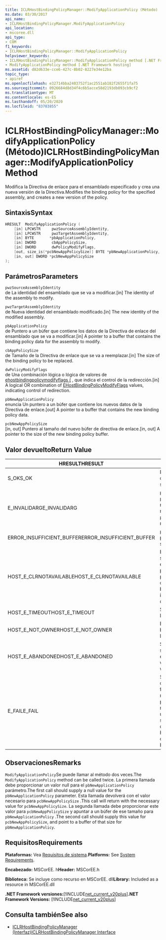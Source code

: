 ```yaml
---
title: ICLRHostBindingPolicyManager::ModifyApplicationPolicy (Método)
ms.date: 03/30/2017
api_name:
- ICLRHostBindingPolicyManager.ModifyApplicationPolicy
api_location:
- mscoree.dll
api_type:
- COM
f1_keywords:
- ICLRHostBindingPolicyManager::ModifyApplicationPolicy
helpviewer_keywords:
- ICLRHostBindingPolicyManager::ModifyApplicationPolicy method [.NET Framework hosting]
- ModifyApplicationPolicy method [.NET Framework hosting]
ms.assetid: d82d633e-cce6-427c-8b02-8227e34e12ba
topic_type:
- apiref
ms.openlocfilehash: e32714bba2403752f1ac2551ab182f2655f1fa75
ms.sourcegitcommit: 0926684d8d34f4c6b5acce58d2193db093cb9cf2
ms.translationtype: MT
ms.contentlocale: es-ES
ms.lasthandoff: 05/20/2020
ms.locfileid: "83703855"
---
```

# <a name="iclrhostbindingpolicymanagermodifyapplicationpolicy-method"></a><span data-ttu-id="004ec-102">ICLRHostBindingPolicyManager::ModifyApplicationPolicy (Método)</span><span class="sxs-lookup"><span data-stu-id="004ec-102">ICLRHostBindingPolicyManager::ModifyApplicationPolicy Method</span></span>
<span data-ttu-id="004ec-103">Modifica la Directiva de enlace para el ensamblado especificado y crea una nueva versión de la Directiva.</span><span class="sxs-lookup"><span data-stu-id="004ec-103">Modifies the binding policy for the specified assembly, and creates a new version of the policy.</span></span>  
  
## <a name="syntax"></a><span data-ttu-id="004ec-104">Sintaxis</span><span class="sxs-lookup"><span data-stu-id="004ec-104">Syntax</span></span>  
  
```cpp  
HRESULT  ModifyApplicationPolicy (  
    [in] LPCWSTR     pwzSourceAssemblyIdentity,
    [in] LPCWSTR     pwzTargetAssemblyIdentity,  
    [in] BYTE       *pbApplicationPolicy,  
    [in] DWORD       cbAppPolicySize,  
    [in] DWORD       dwPolicyModifyFlags,  
    [out, size_is(*pcbNewAppPolicySize)] BYTE *pbNewApplicationPolicy,
    [in, out] DWORD *pcbNewAppPolicySize  
);  
```  
  
## <a name="parameters"></a><span data-ttu-id="004ec-105">Parámetros</span><span class="sxs-lookup"><span data-stu-id="004ec-105">Parameters</span></span>  
 `pwzSourceAssemblyIdentity`  
 <span data-ttu-id="004ec-106">de La identidad del ensamblado que se va a modificar.</span><span class="sxs-lookup"><span data-stu-id="004ec-106">[in] The identity of the assembly to modify.</span></span>  
  
 `pwzTargetAssemblyIdentity`  
 <span data-ttu-id="004ec-107">de Nueva identidad del ensamblado modificado.</span><span class="sxs-lookup"><span data-stu-id="004ec-107">[in] The new identity of the modified assembly.</span></span>  
  
 `pbApplicationPolicy`  
 <span data-ttu-id="004ec-108">de Puntero a un búfer que contiene los datos de la Directiva de enlace del ensamblado que se va a modificar.</span><span class="sxs-lookup"><span data-stu-id="004ec-108">[in] A pointer to a buffer that contains the binding policy data for the assembly to modify.</span></span>  
  
 `cbAppPolicySize`  
 <span data-ttu-id="004ec-109">de Tamaño de la Directiva de enlace que se va a reemplazar.</span><span class="sxs-lookup"><span data-stu-id="004ec-109">[in] The size of the binding policy to be replaced.</span></span>  
  
 `dwPolicyModifyFlags`  
 <span data-ttu-id="004ec-110">de Una combinación lógica o lógica de valores de [ehostbindingpolicymodifyflags (](ehostbindingpolicymodifyflags-enumeration.md) , que indica el control de la redirección.</span><span class="sxs-lookup"><span data-stu-id="004ec-110">[in] A logical OR combination of [EHostBindingPolicyModifyFlags](ehostbindingpolicymodifyflags-enumeration.md) values, indicating control of redirection.</span></span>  
  
 `pbNewApplicationPolicy`  
 <span data-ttu-id="004ec-111">enuncia Un puntero a un búfer que contiene los nuevos datos de la Directiva de enlace.</span><span class="sxs-lookup"><span data-stu-id="004ec-111">[out] A pointer to a buffer that contains the new binding policy data.</span></span>  
  
 `pcbNewAppPolicySize`  
 <span data-ttu-id="004ec-112">[in, out] Puntero al tamaño del nuevo búfer de directiva de enlace.</span><span class="sxs-lookup"><span data-stu-id="004ec-112">[in, out] A pointer to the size of the new binding policy buffer.</span></span>  
  
## <a name="return-value"></a><span data-ttu-id="004ec-113">Valor devuelto</span><span class="sxs-lookup"><span data-stu-id="004ec-113">Return Value</span></span>  
  
|<span data-ttu-id="004ec-114">HRESULT</span><span class="sxs-lookup"><span data-stu-id="004ec-114">HRESULT</span></span>|<span data-ttu-id="004ec-115">Descripción</span><span class="sxs-lookup"><span data-stu-id="004ec-115">Description</span></span>|  
|-------------|-----------------|  
|<span data-ttu-id="004ec-116">S_OK</span><span class="sxs-lookup"><span data-stu-id="004ec-116">S_OK</span></span>|<span data-ttu-id="004ec-117">La Directiva se modificó correctamente.</span><span class="sxs-lookup"><span data-stu-id="004ec-117">The policy was modified successfully.</span></span>|  
|<span data-ttu-id="004ec-118">E_INVALIDARG</span><span class="sxs-lookup"><span data-stu-id="004ec-118">E_INVALIDARG</span></span>|<span data-ttu-id="004ec-119">`pwzSourceAssemblyIdentity`o `pwzTargetAssemblyIdentity` era una referencia nula.</span><span class="sxs-lookup"><span data-stu-id="004ec-119">`pwzSourceAssemblyIdentity` or `pwzTargetAssemblyIdentity` was a null reference.</span></span>|  
|<span data-ttu-id="004ec-120">ERROR_INSUFFICIENT_BUFFER</span><span class="sxs-lookup"><span data-stu-id="004ec-120">ERROR_INSUFFICIENT_BUFFER</span></span>|<span data-ttu-id="004ec-121">`pbNewApplicationPolicy` es demasiado pequeño.</span><span class="sxs-lookup"><span data-stu-id="004ec-121">`pbNewApplicationPolicy` is too small.</span></span>|  
|<span data-ttu-id="004ec-122">HOST_E_CLRNOTAVAILABLE</span><span class="sxs-lookup"><span data-stu-id="004ec-122">HOST_E_CLRNOTAVAILABLE</span></span>|<span data-ttu-id="004ec-123">El Common Language Runtime (CLR) no se ha cargado en un proceso o el CLR se encuentra en un estado en el que no puede ejecutar código administrado ni procesar la llamada correctamente.</span><span class="sxs-lookup"><span data-stu-id="004ec-123">The common language runtime (CLR) has not been loaded into a process, or the CLR is in a state in which it cannot run managed code or process the call successfully.</span></span>|  
|<span data-ttu-id="004ec-124">HOST_E_TIMEOUT</span><span class="sxs-lookup"><span data-stu-id="004ec-124">HOST_E_TIMEOUT</span></span>|<span data-ttu-id="004ec-125">Se agotó el tiempo de espera de la llamada.</span><span class="sxs-lookup"><span data-stu-id="004ec-125">The call timed out.</span></span>|  
|<span data-ttu-id="004ec-126">HOST_E_NOT_OWNER</span><span class="sxs-lookup"><span data-stu-id="004ec-126">HOST_E_NOT_OWNER</span></span>|<span data-ttu-id="004ec-127">El autor de la llamada no posee el bloqueo.</span><span class="sxs-lookup"><span data-stu-id="004ec-127">The caller does not own the lock.</span></span>|  
|<span data-ttu-id="004ec-128">HOST_E_ABANDONED</span><span class="sxs-lookup"><span data-stu-id="004ec-128">HOST_E_ABANDONED</span></span>|<span data-ttu-id="004ec-129">Se canceló un evento mientras un subproceso o fibra bloqueados estaba esperando en él.</span><span class="sxs-lookup"><span data-stu-id="004ec-129">An event was canceled while a blocked thread or fiber was waiting on it.</span></span>|  
|<span data-ttu-id="004ec-130">E_FAIL</span><span class="sxs-lookup"><span data-stu-id="004ec-130">E_FAIL</span></span>|<span data-ttu-id="004ec-131">Se produjo un error grave desconocido.</span><span class="sxs-lookup"><span data-stu-id="004ec-131">An unknown catastrophic failure occurred.</span></span> <span data-ttu-id="004ec-132">Después de que un método devuelve E_FAIL, CLR ya no se puede usar en el proceso.</span><span class="sxs-lookup"><span data-stu-id="004ec-132">After a method returns E_FAIL, the CLR is no longer usable within the process.</span></span> <span data-ttu-id="004ec-133">Las llamadas subsiguientes a métodos de hospedaje devuelven HOST_E_CLRNOTAVAILABLE.</span><span class="sxs-lookup"><span data-stu-id="004ec-133">Subsequent calls to hosting methods return HOST_E_CLRNOTAVAILABLE.</span></span>|  
  
## <a name="remarks"></a><span data-ttu-id="004ec-134">Observaciones</span><span class="sxs-lookup"><span data-stu-id="004ec-134">Remarks</span></span>  
 <span data-ttu-id="004ec-135">`ModifyApplicationPolicy`Se puede llamar al método dos veces.</span><span class="sxs-lookup"><span data-stu-id="004ec-135">The `ModifyApplicationPolicy` method can be called twice.</span></span> <span data-ttu-id="004ec-136">La primera llamada debe proporcionar un valor null para el `pbNewApplicationPolicy` parámetro.</span><span class="sxs-lookup"><span data-stu-id="004ec-136">The first call should supply a null value for the `pbNewApplicationPolicy` parameter.</span></span> <span data-ttu-id="004ec-137">Esta llamada devolverá con el valor necesario para `pcbNewAppPolicySize` .</span><span class="sxs-lookup"><span data-stu-id="004ec-137">This call will return with the necessary value for `pcbNewAppPolicySize`.</span></span> <span data-ttu-id="004ec-138">La segunda llamada debe proporcionar este valor para `pcbNewAppPolicySize` y apuntar a un búfer de ese tamaño para `pbNewApplicationPolicy` .</span><span class="sxs-lookup"><span data-stu-id="004ec-138">The second call should supply this value for `pcbNewAppPolicySize`, and point to a buffer of that size for `pbNewApplicationPolicy`.</span></span>  
  
## <a name="requirements"></a><span data-ttu-id="004ec-139">Requisitos</span><span class="sxs-lookup"><span data-stu-id="004ec-139">Requirements</span></span>  
 <span data-ttu-id="004ec-140">**Plataformas:** Vea [Requisitos de sistema](../../get-started/system-requirements.md).</span><span class="sxs-lookup"><span data-stu-id="004ec-140">**Platforms:** See [System Requirements](../../get-started/system-requirements.md).</span></span>  
  
 <span data-ttu-id="004ec-141">**Encabezado:** MSCorEE. h</span><span class="sxs-lookup"><span data-stu-id="004ec-141">**Header:** MSCorEE.h</span></span>  
  
 <span data-ttu-id="004ec-142">**Biblioteca:** Se incluye como recurso en MSCorEE. dll</span><span class="sxs-lookup"><span data-stu-id="004ec-142">**Library:** Included as a resource in MSCorEE.dll</span></span>  
  
 <span data-ttu-id="004ec-143">**.NET Framework versiones:**[!INCLUDE[net_current_v20plus](../../../../includes/net-current-v20plus-md.md)]</span><span class="sxs-lookup"><span data-stu-id="004ec-143">**.NET Framework Versions:** [!INCLUDE[net_current_v20plus](../../../../includes/net-current-v20plus-md.md)]</span></span>  
  
## <a name="see-also"></a><span data-ttu-id="004ec-144">Consulta también</span><span class="sxs-lookup"><span data-stu-id="004ec-144">See also</span></span>

- [<span data-ttu-id="004ec-145">ICLRHostBindingPolicyManager (Interfaz)</span><span class="sxs-lookup"><span data-stu-id="004ec-145">ICLRHostBindingPolicyManager Interface</span></span>](iclrhostbindingpolicymanager-interface.md)
